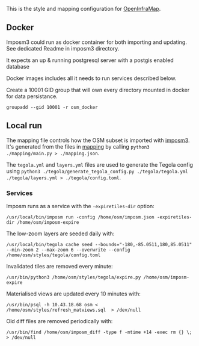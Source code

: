This is the style and mapping configuration for [OpenInfraMap](https://openinframap.org).

## Docker

Imposm3 could run as docker container for both importing and updating.  
See dedicated Readme in imposm3 directory.

It expects an up & running postgresql server with a postgis enabled database

Docker images includes all it needs to run services described below.

Create a 10001 GID group that will own every directory mounted in docker for data persistance.
```
groupadd --gid 10001 -r osm_docker
```

## Local run

The mapping file controls how the OSM subset is imported with
[imposm3](https://imposm.org/docs/imposm3/latest/). It's generated from the files in [mapping](mapping)
by calling `python3 ./mapping/main.py > ./mapping.json`.

The `tegola.yml` and `layers.yml` files are used to generate the Tegola config using
`python3 ./tegola/generate_tegola_config.py ./tegola/tegola.yml ./tegola/layers.yml > ./tegola/config.toml`.

### Services

Imposm runs as a service with the `-expiretiles-dir` option:

	/usr/local/bin/imposm run -config /home/osm/imposm.json -expiretiles-dir /home/osm/imposm-expire

The low-zoom layers are seeded daily with:

	/usr/local/bin/tegola cache seed --bounds="-180,-85.0511,180,85.0511" --min-zoom 2 --max-zoom 6 --overwrite --config /home/osm/styles/tegola/config.toml

Invalidated tiles are removed every minute:

	/usr/bin/python3 /home/osm/styles/tegola/expire.py /home/osm/imposm-expire

Materialised views are updated every 10 minutes with:

	/usr/bin/psql -h 10.43.18.68 osm < /home/osm/styles/refresh_matviews.sql  > /dev/null

Old diff files are removed periodically with:

	/usr/bin/find /home/osm/imposm_diff -type f -mtime +14 -exec rm {} \; > /dev/null
